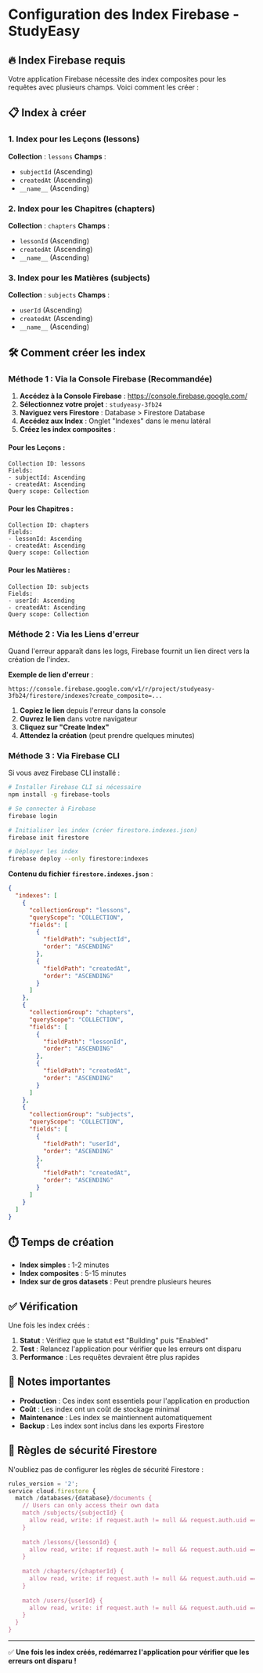 # Configuration des Index Firebase - StudyEasy

## 🔥 Index Firebase requis

Votre application Firebase nécessite des index composites pour les requêtes avec plusieurs champs. Voici comment les créer :

## 📋 Index à créer

### 1. Index pour les Leçons (lessons)
**Collection** : `lessons`
**Champs** :
- `subjectId` (Ascending)
- `createdAt` (Ascending)
- `__name__` (Ascending)

### 2. Index pour les Chapitres (chapters)
**Collection** : `chapters`
**Champs** :
- `lessonId` (Ascending)
- `createdAt` (Ascending)
- `__name__` (Ascending)

### 3. Index pour les Matières (subjects)
**Collection** : `subjects`
**Champs** :
- `userId` (Ascending)
- `createdAt` (Ascending)
- `__name__` (Ascending)

## 🛠️ Comment créer les index

### Méthode 1 : Via la Console Firebase (Recommandée)

1. **Accédez à la Console Firebase** : https://console.firebase.google.com/
2. **Sélectionnez votre projet** : `studyeasy-3fb24`
3. **Naviguez vers Firestore** : Database > Firestore Database
4. **Accédez aux Index** : Onglet "Indexes" dans le menu latéral
5. **Créez les index composites** :

#### Pour les Leçons :
```
Collection ID: lessons
Fields:
- subjectId: Ascending
- createdAt: Ascending
Query scope: Collection
```

#### Pour les Chapitres :
```
Collection ID: chapters
Fields:
- lessonId: Ascending
- createdAt: Ascending
Query scope: Collection
```

#### Pour les Matières :
```
Collection ID: subjects
Fields:
- userId: Ascending
- createdAt: Ascending
Query scope: Collection
```

### Méthode 2 : Via les Liens d'erreur

Quand l'erreur apparaît dans les logs, Firebase fournit un lien direct vers la création de l'index. 

**Exemple de lien d'erreur** :
```
https://console.firebase.google.com/v1/r/project/studyeasy-3fb24/firestore/indexes?create_composite=...
```

1. **Copiez le lien** depuis l'erreur dans la console
2. **Ouvrez le lien** dans votre navigateur
3. **Cliquez sur "Create Index"**
4. **Attendez la création** (peut prendre quelques minutes)

### Méthode 3 : Via Firebase CLI

Si vous avez Firebase CLI installé :

```bash
# Installer Firebase CLI si nécessaire
npm install -g firebase-tools

# Se connecter à Firebase
firebase login

# Initialiser les index (créer firestore.indexes.json)
firebase init firestore

# Déployer les index
firebase deploy --only firestore:indexes
```

**Contenu du fichier `firestore.indexes.json`** :
```json
{
  "indexes": [
    {
      "collectionGroup": "lessons",
      "queryScope": "COLLECTION",
      "fields": [
        {
          "fieldPath": "subjectId",
          "order": "ASCENDING"
        },
        {
          "fieldPath": "createdAt",
          "order": "ASCENDING"
        }
      ]
    },
    {
      "collectionGroup": "chapters",
      "queryScope": "COLLECTION",
      "fields": [
        {
          "fieldPath": "lessonId",
          "order": "ASCENDING"
        },
        {
          "fieldPath": "createdAt",
          "order": "ASCENDING"
        }
      ]
    },
    {
      "collectionGroup": "subjects",
      "queryScope": "COLLECTION",
      "fields": [
        {
          "fieldPath": "userId",
          "order": "ASCENDING"
        },
        {
          "fieldPath": "createdAt",
          "order": "ASCENDING"
        }
      ]
    }
  ]
}
```

## ⏱️ Temps de création

- **Index simples** : 1-2 minutes
- **Index composites** : 5-15 minutes
- **Index sur de gros datasets** : Peut prendre plusieurs heures

## ✅ Vérification

Une fois les index créés :

1. **Statut** : Vérifiez que le statut est "Building" puis "Enabled"
2. **Test** : Relancez l'application pour vérifier que les erreurs ont disparu
3. **Performance** : Les requêtes devraient être plus rapides

## 🚨 Notes importantes

- **Production** : Ces index sont essentiels pour l'application en production
- **Coût** : Les index ont un coût de stockage minimal
- **Maintenance** : Les index se maintiennent automatiquement
- **Backup** : Les index sont inclus dans les exports Firestore

## 🔧 Règles de sécurité Firestore

N'oubliez pas de configurer les règles de sécurité Firestore :

```javascript
rules_version = '2';
service cloud.firestore {
  match /databases/{database}/documents {
    // Users can only access their own data
    match /subjects/{subjectId} {
      allow read, write: if request.auth != null && request.auth.uid == resource.data.userId;
    }
    
    match /lessons/{lessonId} {
      allow read, write: if request.auth != null && request.auth.uid == resource.data.userId;
    }
    
    match /chapters/{chapterId} {
      allow read, write: if request.auth != null && request.auth.uid == resource.data.userId;
    }
    
    match /users/{userId} {
      allow read, write: if request.auth != null && request.auth.uid == userId;
    }
  }
}
```

---

✅ **Une fois les index créés, redémarrez l'application pour vérifier que les erreurs ont disparu !**
